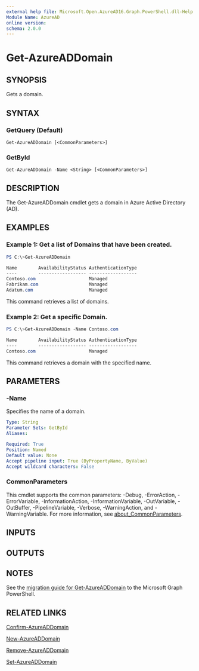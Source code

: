 ```yaml
---
external help file: Microsoft.Open.AzureAD16.Graph.PowerShell.dll-Help.xml
Module Name: AzureAD
online version:
schema: 2.0.0
---
```


# Get-AzureADDomain

## SYNOPSIS
Gets a domain.

## SYNTAX

### GetQuery (Default)
```
Get-AzureADDomain [<CommonParameters>]
```

### GetById
```
Get-AzureADDomain -Name <String> [<CommonParameters>]
```

## DESCRIPTION
The Get-AzureADDomain cmdlet gets a domain in Azure Active Directory (AD).

## EXAMPLES

### Example 1: Get a list of Domains that have been created.
```powershell
PS C:\>Get-AzureADDomain

Name        AvailabilityStatus AuthenticationType
----        ------------------ ------------------
Contoso.com                    Managed
Fabrikam.com                   Managed
Adatum.com                     Managed
```

This command retrieves a list of domains.

### Example 2: Get a specific Domain.
```powershell
PS C:\>Get-AzureADDomain -Name Contoso.com

Name        AvailabilityStatus AuthenticationType
----        ------------------ ------------------
Contoso.com                    Managed
```

This command retrieves a domain with the specified name.

## PARAMETERS

### -Name
Specifies the name of a domain.

```yaml
Type: String
Parameter Sets: GetById
Aliases:

Required: True
Position: Named
Default value: None
Accept pipeline input: True (ByPropertyName, ByValue)
Accept wildcard characters: False
```

### CommonParameters
This cmdlet supports the common parameters: -Debug, -ErrorAction, -ErrorVariable, -InformationAction, -InformationVariable, -OutVariable, -OutBuffer, -PipelineVariable, -Verbose, -WarningAction, and -WarningVariable. For more information, see [about_CommonParameters](http://go.microsoft.com/fwlink/?LinkID=113216).

## INPUTS

## OUTPUTS

## NOTES

See the [migration guide for Get-AzureADDomain](./migrate/Get-AzureADDomain.md) to the Microsoft Graph PowerShell.

## RELATED LINKS

[Confirm-AzureADDomain](Confirm-AzureADDomain.md)

[New-AzureADDomain](New-AzureADDomain.md)

[Remove-AzureADDomain](Remove-AzureADDomain.md)

[Set-AzureADDomain](Set-AzureADDomain.md)

